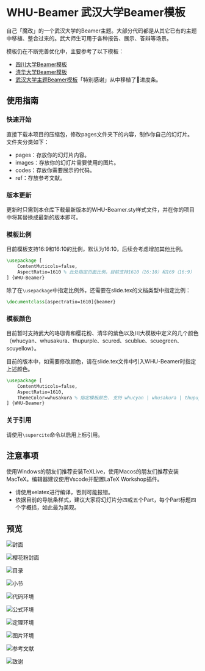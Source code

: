 # WHU-Beamer 武汉大学Beamer模板

自己「魔改」的一个武汉大学的Beamer主题。大部分代码都是从其它已有的主题中移植、整合过来的。武大师生可用于各种报告、展示、答辩等场景。

模板仍在不断完善优化中，主要参考了以下模板：
- [四川大学Beamer模板](https://github.com/FvNCCR228/SCU_Beamer_Slide-demo)
- [清华大学Beamer模板](https://github.com/tuna/THU-Beamer-Theme/)
- [武汉大学主题Beamer模板](https://github.com/T0nyX1ang/WHU-BeamerTemplate/tree/v1.4.0)「特别感谢」从中移植了🌸进度条。

## 使用指南

### 快速开始

直接下载本项目的压缩包，修改pages文件夹下的内容，制作你自己的幻灯片。
文件夹分类如下：
- pages：存放你的幻灯片内容。
- images：存放你的幻灯片需要使用的图片。
- codes：存放你需要展示的代码。
- ref：存放参考文献。

### 版本更新

更新时只需到本仓库下载最新版本的WHU-Beamer.sty样式文件，并在你的项目中将其替换成最新的版本即可。

### 模板比例

目前模板支持16:9和16:10的比例，默认为16:10，后续会考虑增加其他比例。

``` latex
\usepackage [
    ContentMuticols=false, 
    AspectRatio=1610 % 此处指定页面比例，目前支持1610（16:10）和169（16:9）
] {WHU-Beamer}
```

除了在`\usepackage`中指定比例外，还需要在slide.tex的文档类型中指定比例：

```latex
\documentclass[aspectratio=1610]{beamer}
```

### 模板颜色

目前暂时支持武大的珞珈青和樱花粉、清华的紫色以及川大模板中定义的几个颜色（whucyan、whusakura、thupurple、scured、scublue、scuegreen、scuyellow）。

目前的版本中，如需要修改颜色，请在slide.tex文件中引入WHU-Beamer时指定上述颜色。

```latex
\usepackage [
    ContentMuticols=false,
    AspectRatio=1610,
    ThemeColor=whusakura % 指定模板颜色. 支持 whucyan | whusakura | thupuple | scured | scublue | scugreen | scuyellow .
] {WHU-Beamer}
```

### 关于引用

请使用`\supercite`命令以启用上标引用。


## 注意事项

使用Windows的朋友们推荐安装TeXLive，使用Macos的朋友们推荐安装MacTeX。编辑器建议使用Vscode并配置LaTeX Workshop插件。
- 请使用xelatex进行编译，否则可能报错。
- 依据目前的导航条样式，建议大家将幻灯片分四或五个Part，每个Part标题四个字概括，如此最为美观。


## 预览

![封面](preview/cover-preview.jpeg)

![樱花粉封面](preview/whusakura.jpeg)

![目录](preview/contents-preview.jpeg)

![小节](preview/section-preview.jpeg)

![代码环境](preview/codes-preview.jpeg)

![公式环境](preview/equations-preview.jpeg)

![定理环境](preview/theorems-preview.jpeg)

![图片环境](preview/figures-preview.jpeg)

![参考文献](preview/reference-preview.jpeg)

![致谢](preview/thanks-preview.jpeg)
